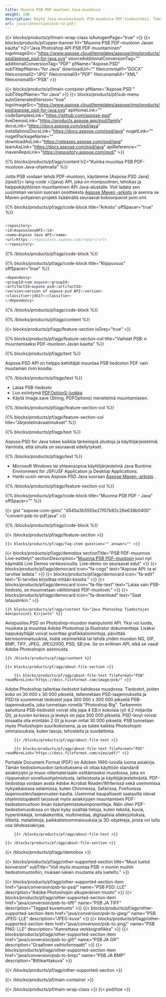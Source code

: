 ```yaml
---
title: Muunna PSB PDF-muotoon Java-muodossa
weight: 190
description: Näyte Java-muunnoskoodi PSB-muodossa PDF-tiedostoksi. Tämän esimerkkikoodin avulla voit muuntaa PSB PDF-muotoon missä tahansa Web- tai Desktop-Java-pohjaisessa sovelluksessa.
url: java/conversion/psb-to-pdf/
---
```


{{< blocks/products/pf/main-wrap-class isAutogenPage="true" >}}
{{< blocks/products/pf/upper-banner h1="Muunna PSB PDF-muotoon Javan kautta" h2="Java Photoshop API PSB PDF muuntaminen" logoImageSrc="https://www.aspose.cloud/templates/aspose/img/products/psd/aspose_psd-for-java.svg" sourceAdditionalConversionTag="" additionalConversionTag="PDF" pfName="Aspose.PSD" subTitlepfName="for Java" downloadUrl="" fileiconsmall1="DOCX" fileiconsmall2="JPG" fileiconsmall3="PDF" fileiconsmall4="XML" fileiconsmall5="PSB" >}}

{{< blocks/products/pf/main-container pfName="Aspose.PSD " subTitlepfName="for Java" >}}
{{< blocks/products/pf/sub-menu autoGeneratedVersion="true" logoImageSrc="https://www.aspose.cloud/templates/aspose/img/products/psd/aspose_psd-for-java.svg" apiHomeLink="" codeSamplesLink="https://github.com/aspose-psd" liveDemosLink="https://products.aspose.app/psd/family" docsLink="https://docs.aspose.com/psd/java" installationsDocsLink="https://docs.aspose.com/psd/java" nugetLink="" nugetPackageName="" downloadAsLink="https://releases.aspose.com/psd/java" learnAsLink="https://docs.aspose.com/psd/java" apiReference="" mavenRepoLink="https://repository.aspose.com/psd/" >}}

{{% blocks/products/pf/agp/content h2="Kuinka muuntaa PSB PDF-muotoon Java-ohjelmalla" %}}

 Jotta PSB voidaan tehdä PDF-muotoon, käytämme
 [Aspose.PSD Java](/psd/{{< lang-code >}}java) 
 API, joka on monipuolinen, tehokas ja helppokäyttöinen muuntaminen API Java-alustalle. Voit ladata sen uusimman version suoraan osoitteesta
 [Aspose Maven -arkisto](https://repository.aspose.com/psd/) 
 ja asenna se Maven-pohjainen projekti lisäämällä seuraavat kokoonpanot pom.xml.

{{% blocks/products/pf/agp/code-block title="Arkisto" offSpacer="true" %}}

```cs

<repository>
<id>AsposeJavaAPI</id>
<name>Aspose Java API</name>
<url>https://repository.aspose.com/repo/</url>
</repository>

```

{{% /blocks/products/pf/agp/code-block %}}

{{% blocks/products/pf/agp/code-block title="Riippuvuus" offSpacer="true" %}}

```cs
<dependency>
<groupId>com.aspose</groupId>
<artifactId>aspose-psd</artifactId>
<version>version of aspose-psd API</version>
<classifier>jdk17</classifier>
</dependency>

```

{{% /blocks/products/pf/agp/code-block %}}

{{% /blocks/products/pf/agp/content %}}

{{< blocks/products/pf/agp/feature-section isGrey="true" >}}

{{% blocks/products/pf/agp/feature-section-col title="Vaiheet PSB: n muuntamiseksi PDF-muotoon Javan kautta" %}}

{{% blocks/products/pf/agp/text %}}

 Aspose.PSD API on helppo kehittäjät muuntaa PSB tiedoston PDF vain muutaman rivin koodia.

{{% /blocks/products/pf/agp/text %}}

- Lataa PSB-tiedosto
- Luo esiintymä [PDFOptionS-luokka](https://apireference.aspose.com/psd/java/com.aspose.psd.imageoptions/PdfOptions)
- Käytä Image.save (String, PDFOptions) menetelmä muuntamiseen.

{{% /blocks/products/pf/agp/feature-section-col %}}

{{% blocks/products/pf/agp/feature-section-col title="Järjestelmävaatimukset" %}}

{{% blocks/products/pf/agp/text %}}

 Aspose.PSD for Java tukee kaikkia tärkeimpiä alustoja ja käyttöjärjestelmiä. Varmista, että sinulla on seuraavat edellytykset.

{{% /blocks/products/pf/agp/text %}}

- Microsoft Windows tai yhteensopiva käyttöjärjestelmä Java Runtime Environment for JSP/JSF Application ja Desktop Applications.
- Hanki uusin versio Aspose.PSD Java suoraan
 [Aspose Maven -arkisto](https://repository.aspose.com/psd/)  .

{{% /blocks/products/pf/agp/feature-section-col %}}

{{% blocks/products/pf/agp/code-block title="Muunna PSB PDF - Java" offSpacer="" %}}

{{< gist "aspose-com-gists" "d545a3b5555e27f07b92c26e638b0400" "convert-psb-to-pdf.java" >}}

{{% /blocks/products/pf/agp/code-block %}}

{{< /blocks/products/pf/agp/feature-section >}}

    {{< blocks/products/pf/agp/faq-item question="" answer="" >}}
 

<!-- aboutfile Starts -->

{{< blocks/products/pf/agp/demobox sectionTitle="PSB PDF-muunnos Live-esittelyt" sectionDescription="[Muunna PSB PDF-muotoon](https://products.aspose.app/psd/conversion/psb-to-pdf) juuri nyt käymällä Live Demos verkkosivuilla. Live-demo on seuraavat edut" >}}
        {{< blocks/products/pf/agp/democard icon="fa-cogs" text="Aspose API: ta ei tarvitse ladata." >}}
        {{< blocks/products/pf/agp/democard icon="fa-edit" text="Ei tarvitse kirjoittaa mitään koodia." >}}
        {{< blocks/products/pf/agp/democard icon="fa-file-text" text="Lataa vain PSB-tiedosto, se muunnetaan välittömästi PDF-muotoon." >}}
        {{< blocks/products/pf/agp/democard icon="fa-download" text="Saat latauslinkin." >}}

    {{% blocks/products/pf/agp/content h2="Java Photoshop Tiedostojen manipulointi Kirjasto" %}}

 Aviopuoliso.PSD on Photoshop-muodon manipulointi API. Yksi voi luoda, muokata ja muuntaa Adobe Photoshop ja Illustrator dokumentteja. Lisäksi loppukäyttäjät voivat suorittaa grafiikkatoimintoja, päivittää kerrosominaisuuksia, lisätä vesimerkkiä tai tehdä yhden muodon NG, GIF, BMP, TIFF, JPEG, JPEG2000, PSD, SB jne. Se on erillinen API, eikä se vaadi Adobe Photoshopin asennusta. 



    {{% /blocks/products/pf/agp/content %}}

    {{< blocks/products/pf/agp/about-file-section >}}

        {{< blocks/products/pf/agp/about-file-text fileFormat="PSB" readMoreLink="https://docs.fileformat.com/image/psb/" >}}

Adobe Photoshop tallentaa tiedostot kahdessa muodossa. Tiedostot, joiden koko on 30 000 x 30 000 pikseliä, tallennetaan PSD-laajennuksella ja PSD:tä suuremmat tiedostot jopa 300 000 x 300 000 pikseliä PSB-laajennuksella, joka tunnetaan nimellä "Photoshop Big". Tarkemmin sanottuna PSB-tiedostot voivat olla jopa 4 EB:n kokoisia (yli 4,2 miljardia Gt), ja kuvien korkeus ja leveys on jopa 300 000 pikseliä. PSD-levyt voivat toisaalta olla enintään 2 Gt ja kuvan mitat 30 000 pikseliä. PSB tunnetaan myös Photoshopin suurikokoisena, ja se tukee kaikkia Photoshopin ominaisuuksia, kuten tasoja, tehosteita ja suodattimia.


        {{< /blocks/products/pf/agp/about-file-text >}}

        {{< blocks/products/pf/agp/about-file-text fileFormat="PDF" readMoreLink="https://docs.fileformat.com/view/pdf/" >}}

Portable Document Format (PDF) on Adoben 1990-luvulla luoma asiakirja. Tämän tiedostomuodon tarkoituksena oli ottaa käyttöön standardi asiakirjojen ja muun viitemateriaalin esittämiseksi muodossa, joka on riippumaton sovellusohjelmistosta, laitteistosta ja käyttöjärjestelmästä. PDF-tiedostoja voidaan avata Adobe Acrobat Reader/Writerissä sekä useimmissa nykyaikaisissa selaimissa, kuten Chromessa, Safarissa, Firefoxissa laajennusten/laajennusten kautta. Useimmat kaupallisesti saatavilla olevat ohjelmistopaketit tarjoavat myös asiakirjojen muuntamisen PDF-tiedostomuotoon ilman lisäohjelmistokomponentteja. Näin ollen PDF-tiedostomuodossa on täysi kyky sisältää tietoja, kuten tekstiä, kuvia, hyperlinkkejä, lomakekenttiä, multimediaa, digitaalisia allekirjoituksia, liitteitä, metatietoja, paikkatietoominaisuuksia ja 3D-objekteja, joista voi tulla osa lähdeasiakirjaa.


        {{< /blocks/products/pf/agp/about-file-text >}}

    {{< /blocks/products/pf/agp/about-file-section >}}

{{< /blocks/products/pf/agp/demobox >}}

<!-- aboutfile Ends -->

{{< blocks/products/pf/agp/other-supported-section title="Muut tuetut konversiot" subTitle="Voit myös muuntaa PSB: n moniin muihin tiedostomuotoihin, mukaan lukien muutama alla lueteltu." >}}

{{< blocks/products/pf/agp/other-supported-section-item href="java/conversion/psb-to-psd/" name="PSB PSD: LLE" description="Adobe Photoshopin alkuperäinen muoto" >}}
{{< blocks/products/pf/agp/other-supported-section-item href="java/conversion/psb-to-tiff/" name="PSB JA TIFF" description="Tagged kuvamuoto" >}}
{{< blocks/products/pf/agp/other-supported-section-item href="java/conversion/psb-to-jpeg/" name="PSB JPEG: LLE" description="JPEG-kuva" >}}
{{< blocks/products/pf/agp/other-supported-section-item href="java/conversion/psb-to-png/" name="PSB PNG: LLE" description="Kannettava verkkografiikka" >}}
{{< blocks/products/pf/agp/other-supported-section-item href="java/conversion/psb-to-gif/" name="PSB JA GIF" description="Graafinen vaihtoformaatti" >}}
{{< blocks/products/pf/agp/other-supported-section-item href="java/conversion/psb-to-bmp/" name="PSB JA BMP" description="Bittikarttakuva" >}}

{{< /blocks/products/pf/agp/other-supported-section >}}

{{< /blocks/products/pf/main-container >}}
    
{{< /blocks/products/pf/main-wrap-class >}}
{{< psd/tize >}}
